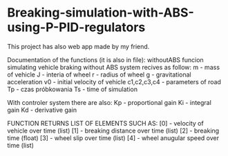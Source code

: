 # Breaking-simulation-with-ABS-using-P-PID-regulators
This project has also web app made by my friend.

Documentation of the functions (it is also in file):
 withoutABS funcion simulating vehicle braking without ABS system
 recives as follow:
 m - mass of vehicle
 J - interia of wheel
 r - radius of wheel
 g - gravitational acceleration
 v0 - initial velocity of vehicle
 c1,c2,c3,c4 - parameters of road
 Tp - czas próbkowania
 Ts - time of simulation
 
 With controler system there are also:
 Kp - proportional gain
 Ki - integral gain
 Kd - derivative gain
 
 FUNCTION RETURNS LIST OF ELEMENTS SUCH AS:
 [0] - velocity of vehicle over time (list)
 [1] - breaking distance over time (list)
 [2] - breaking time (float)
 [3] - wheel slip over time (list)
 [4] - wheel anugular speed over time (list)
